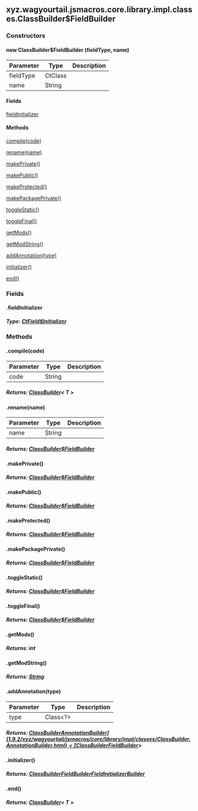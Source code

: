 

xyz.wagyourtail.jsmacros.core.library.impl.classes.ClassBuilder$FieldBuilder
----------------------------------------------------------------------------

#### 

### Constructors

#### new ClassBuilder$FieldBuilder (fieldType, name)

| Parameter | Type | Description |
|---|---|---|
| fieldType | CtClass |  |
| name | String |  |



#### Fields

[fieldInitializer](#fieldInitializer)



#### Methods

[compile(code)](#compile-String-)


[rename(name)](#rename-String-)


[makePrivate()](#makePrivate-)


[makePublic()](#makePublic-)


[makeProtected()](#makeProtected-)


[makePackagePrivate()](#makePackagePrivate-)


[toggleStatic()](#toggleStatic-)


[toggleFinal()](#toggleFinal-)


[getMods()](#getMods-)


[getModString()](#getModString-)


[addAnnotation(type)](#addAnnotation-Class-)


[initializer()](#initializer-)


[end()](#end-)



### Fields

#### .fieldInitializer


##### Type: [CtField$Initializer](1.9.2/)



### Methods

#### .compile(code)

| Parameter | Type | Description |
|---|---|---|
| code | String |  |

##### Returns: [ClassBuilder](1.9.2/xyz/wagyourtail/jsmacros/core/library/impl/classes/ClassBuilder.html)< T >



#### .rename(name)

| Parameter | Type | Description |
|---|---|---|
| name | String |  |

##### Returns: [ClassBuilder$FieldBuilder](#)



#### .makePrivate()


##### Returns: [ClassBuilder$FieldBuilder](#)



#### .makePublic()


##### Returns: [ClassBuilder$FieldBuilder](#)



#### .makeProtected()


##### Returns: [ClassBuilder$FieldBuilder](#)



#### .makePackagePrivate()


##### Returns: [ClassBuilder$FieldBuilder](#)



#### .toggleStatic()


##### Returns: [ClassBuilder$FieldBuilder](#)



#### .toggleFinal()


##### Returns: [ClassBuilder$FieldBuilder](#)



#### .getMods()


##### Returns: int



#### .getModString()


##### Returns: [String](https://docs.oracle.com/javase/8/docs/api/index.html?java/lang/String.html)



#### .addAnnotation(type)

| Parameter | Type | Description |
|---|---|---|
| type | Class<?> |  |

##### Returns: [ClassBuilder$AnnotationBuilder](1.9.2/xyz/wagyourtail/jsmacros/core/library/impl/classes/ClassBuilder.AnnotationBuilder.html)<[ClassBuilder$FieldBuilder](#)>



#### .initializer()


##### Returns: [ClassBuilder$FieldBuilder$FieldInitializerBuilder](1.9.2/xyz/wagyourtail/jsmacros/core/library/impl/classes/ClassBuilder.FieldBuilder.FieldInitializerBuilder.html)



#### .end()


##### Returns: [ClassBuilder](1.9.2/xyz/wagyourtail/jsmacros/core/library/impl/classes/ClassBuilder.html)< T >




